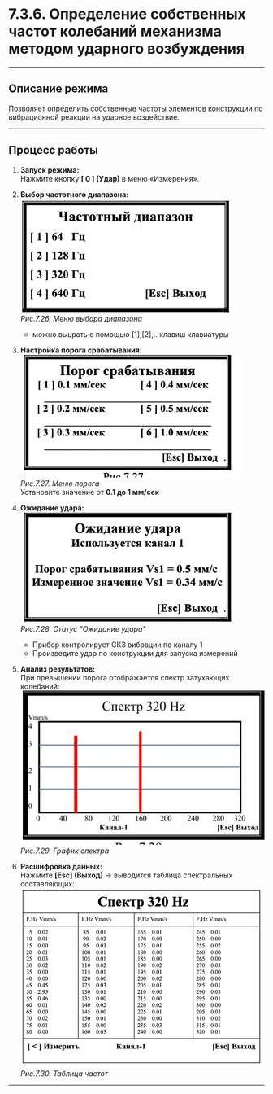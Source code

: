 # 7.3.6. Определение собственных частот колебаний механизма методом ударного возбуждения

---

## Описание режима
Позволяет определить собственные частоты элементов конструкции по вибрационной реакции на ударное воздействие.

---

## Процесс работы
1. **Запуск режима:**  
   Нажмите кнопку **[ 0 ] (Удар)** в меню «Измерения».

2. **Выбор частотного диапазона:**  
   ![](image-12.png)  
   *Рис.7.26. Меню выбора диапазона*  
   - можно выьрать с помощью [1],[2],.. клавиш клавиатуры

3. **Настройка порога срабатывания:**  
   ![](image-13.png)  
   *Рис.7.27. Меню порога*  
   Установите значение от **0.1 до 1 мм/сек** 

4. **Ожидание удара:**  
   ![](image-14.png)  
   *Рис.7.28. Статус "Ожидание удара"*  
   - Прибор контролирует СКЗ вибрации по каналу 1
   - Произведите удар по конструкции для запуска измерений

5. **Анализ результатов:**  
   При превышении порога отображается спектр затухающих колебаний:  
   ![](_page_22_Figure_9.jpeg)  
   *Рис.7.29. График спектра*

6. **Расшифровка данных:**  
   Нажмите **[Esc] (Выход)** → выводится таблица спектральных составляющих:  
   ![](image-15.png)  
   *Рис.7.30. Таблица частот*

---

